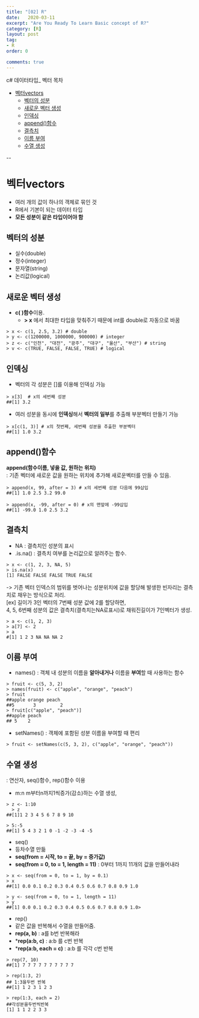 ```yaml
---
title: "[02] R"
date:   2020-03-11
excerpt: "Are You Ready To Learn Basic concept of R?"
category: [R]
layout: post
tag:
- R
order: 0

comments: true
---
```

  
c# 데이터타입_ 벡터 목차

- [벡터vectors](#벡터vectors)
  * [벡터의 성분](#벡터의-성분)
  * [새로운 벡터 생성](#새로운-벡터-생성)
  * [인덱싱](#인덱싱)
  * [append()함수](#append()함수)
  * [결측치](#결측치)
  * [이름 부여](#이름-부여)
  * [수열 생성](#수열-생성)

--



# 벡터vectors
* 여러 개의 값이 하나의 객체로 묶인 것
* R에서 기본이 되는 데이터 타입
* **모든 성분이 같은 타입이어야 함**

## 벡터의 성분
* 실수(double)
* 정수(integer)
* 문자열(string)
* 논리값(logical)

## 새로운 벡터 생성
* **c( )함수**이용.
  + **> x** 에서 최대한 타입을 맞춰주기 때문에 int를 double로 자동으로 바꿈
```
> x <- c(1, 2.5, 3.2) # double
> y <- c(1200000, 1000000, 900000) # integer
> z <- c("인천", "대전", "광주", "대구", "울산", "부산") # string
> v <- c(TRUE, FALSE, FALSE, TRUE) # logical
```

## 인덱싱
* 벡터의 각 성분은 []를 이용해 인덱싱 가능
```
> x[3]  # x의 세번째 성분
##[1] 3.2
```
* 여러 성분을 동시에 **인덱싱**해서 **벡터의 일부**를 추출해 부분벡터 만들기 가능
```
> x[c(1, 3)] # x의 첫번째, 세번째 성분을 추출한 부분벡터
##[1] 1.0 3.2
```
## append()함수
**append(함수이름, 넣을 값, 원하는 위치)**   
: 기존 벡터에 새로운 값을 원하는 위치에 추가해 새로운벡터를 만들 수 있음.
```
> append(x, 99, after = 3) # x의 세번째 성분 다음에 99삽입
##[1] 1.0 2.5 3.2 99.0

> append(x, -99, after = 0) # x의 맨앞에 -99삽입
##[1] -99.0 1.0 2.5 3.2
```

## 결측치
* NA
: 결측치인 성분의 표시
* .is.na()
: 결측치 여부를 논리값으로 알려주는 함수.
```
> x <- c(1, 2, 3, NA, 5)
> is.na(x)
[1] FALSE FALSE FALSE TRUE FALSE
```
-> 기존 벡터 인덱스의 범위를 벗어나는 성분위치에 값을 할당해 발생한 빈자리는 결측치로 채우는 방식으로 처리.  
[ex] 길이가 3인 벡터의 7번째 성분 값에 2를 할당하면,  
4, 5, 6번째 성분의 값은 결측치(결측치는NA로표시)로 채워진길이가 7인벡터가 생성.
```
> a <- c(1, 2, 3)
> a[7] <- 2
> a
#[1] 1 2 3 NA NA NA 2
```

## 이름 부여
* names()
: 객체 내 성분의 이름을 **알아내거나** 이름을 **부여**할 때 사용하는 함수
```
> fruit <- c(5, 3, 2)
> names(fruit) <- c("apple", "orange", "peach")
> fruit
##apple orange peach
##5       3         2
> fruit[c("apple", "peach")]
##apple peach
## 5    2
```


* setNames()
: 객체에 포함된 성분 이름을 부여할 때 편리
```
> fruit <- setNames(c(5, 3, 2), c("apple", "orange", "peach"))
```

## 수열 생성
: 연산자, seq()함수, rep()함수 이용
* m:n 
  m부터n까지1씩증가(감소)하는 수열 생성,
```
> z <- 1:10
  > z
##[1]1 2 3 4 5 6 7 8 9 10

> 5:-5
##[1] 5 4 3 2 1 0 -1 -2 -3 -4 -5
```
* seq()
* 등차수열 만듦
* **seq(from = 시작, to = 끝, by = 증가값)**
* **seq(from = 0, to = 1, length = 11)**
  : 0부터 1까지 11개의 값을 만들어내라
```
> x <- seq(from = 0, to = 1, by = 0.1)
> x
##[1] 0.0 0.1 0.2 0.3 0.4 0.5 0.6 0.7 0.8 0.9 1.0

> y <- seq(from = 0, to = 1, length = 11)
> y
##[1] 0.0 0.1 0.2 0.3 0.4 0.5 0.6 0.7 0.8 0.9 1.0> 
```

* rep()
* 같은 값을 반복해서 수열을 만들어줌.
* **rep(a, b)**
   : a를 b번 반복해라
* ***rep(a:b, c)** 
   : a:b 를 c번 반복
* ***rep(a:b, each = c)** 
   : a:b 를 각각 c번 반복

```
> rep(7, 10)
##[1] 7 7 7 7 7 7 7 7 7 7

> rep(1:3, 2) 
## 1:3을두번 반복
##[1] 1 2 3 1 2 3

> rep(1:3, each = 2) 
##각성분을두번씩반복
[1] 1 1 2 2 3 3

``` 
  
